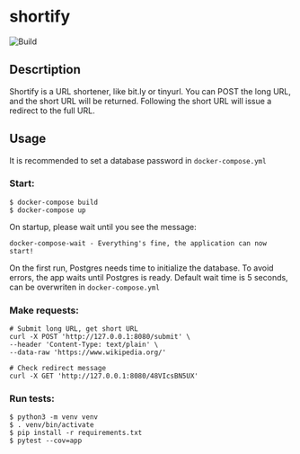 # shortify

![Build](https://github.com/nikolabogetic/shortify/workflows/Python%20application/badge.svg)

## Descrtiption
Shortify is a URL shortener, like bit.ly or tinyurl. You can POST the long URL, and the short URL will be returned. Following the short URL will issue a redirect to the full URL.



## Usage

It is recommended to set a database password in `docker-compose.yml`

### Start:


```
$ docker-compose build
$ docker-compose up
```
On startup, please wait until you see the message:
```
docker-compose-wait - Everything's fine, the application can now start!
```

On the first run, Postgres needs time to initialize the database. To avoid errors, the app waits until Postgres is ready. Default wait time is 5 seconds, can be overwriten in `docker-compose.yml`



### Make requests:
```
# Submit long URL, get short URL
curl -X POST 'http://127.0.0.1:8080/submit' \
--header 'Content-Type: text/plain' \
--data-raw 'https://www.wikipedia.org/'

# Check redirect message
curl -X GET 'http://127.0.0.1:8080/48VIcsBN5UX'
```

### Run tests:
```
$ python3 -m venv venv
$ . venv/bin/activate
$ pip install -r requirements.txt
$ pytest --cov=app
```
